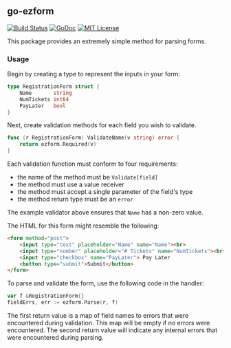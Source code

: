 ## go-ezform

[![Build Status](https://travis-ci.org/nathan-osman/go-ezform.svg?branch=master)](https://travis-ci.org/nathan-osman/go-ezform)
[![GoDoc](https://godoc.org/github.com/nathan-osman/go-ezform?status.svg)](https://godoc.org/github.com/nathan-osman/go-ezform)
[![MIT License](http://img.shields.io/badge/license-MIT-9370d8.svg?style=flat)](http://opensource.org/licenses/MIT)

This package provides an extremely simple method for parsing forms.

### Usage

Begin by creating a type to represent the inputs in your form:

```go
type RegistrationForm struct {
    Name       string
    NumTickets int64
    PayLater   bool
}
```

Next, create validation methods for each field you wish to validate.

```go
func (r RegistrationForm) ValidateName(v string) error {
    return ezform.Required(v)
}
```

Each validation function must conform to four requirements:

- the name of the method must be `Validate[field]`
- the method must use a value receiver
- the method must accept a single parameter of the field's type
- the method return type must be an `error`

The example validator above ensures that `Name` has a non-zero value.

The HTML for this form might resemble the following:

```html
<form method="post">
    <input type="text" placeholder="Name" name="Name"><br>
    <input type="number" placeholder="# Tickets" name="NumTickets"><br>
    <input type="checkbox" name="PayLater"> Pay Later
    <button type="submit">Submit</button>
</form>
```

To parse and validate the form, use the following code in the handler:

```go
var f &RegistrationForm{}
fieldErrs, err := ezform.Parse(r, f)
```

The first return value is a map of field names to errors that were encountered during validation. This map will be empty if no errors were encountered. The second return value will indicate any internal errors that were encountered during parsing.
